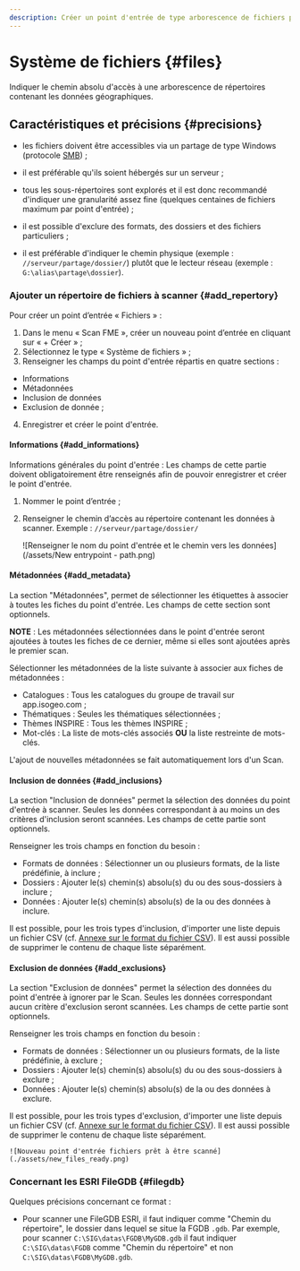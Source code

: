 ```yaml
---
description: Créer un point d'entrée de type arborescence de fichiers pour le Scan FME Isogeo
---
```


# Système de fichiers <i class="fa fa-folder-open"></i> {#files}

Indiquer le chemin absolu d'accès à une arborescence de répertoires contenant les données géographiques.

## Caractéristiques et précisions {#precisions}

* les fichiers doivent être accessibles via un partage de type Windows (protocole [SMB](https://fr.wikipedia.org/wiki/Server_Message_Block)) ;

* il est préférable qu'ils soient hébergés sur un serveur ;

* tous les sous-répertoires sont explorés et il est donc recommandé d'indiquer une granularité assez fine (quelques centaines de fichiers maximum par point d'entrée) ;

* il est possible d'exclure des formats, des dossiers et des fichiers particuliers ;

* il est préférable d'indiquer le chemin physique (exemple : `//serveur/partage/dossier/`) plutôt que le lecteur réseau (exemple : `G:\alias\partage\dossier`).

### Ajouter un répertoire de fichiers à scanner {#add_repertory}

Pour créer un point d’entrée « Fichiers » :

1. Dans le menu « Scan FME », créer un nouveau point d’entrée en cliquant sur « + Créer » ;
2. Sélectionnez le type « Système de fichiers » ;
3. Renseigner les champs du point d'entrée répartis en quatre sections : 
  * Informations 
  * Métadonnées 
  * Inclusion de données 
  * Exclusion de donnée ;
4. Enregistrer et créer le point d'entrée.

#### Informations {#add_informations}

Informations générales du point d'entrée : Les champs de cette partie doivent obligatoirement être renseignés afin de pouvoir enregistrer et créer le point d'entrée.

1. Nommer le point d’entrée ;
2. Renseigner le chemin d’accès au répertoire contenant les données à scanner. Exemple : `//serveur/partage/dossier/`

    ![Renseigner le nom du point d'entrée et le chemin vers les données](/assets/New entrypoint - path.png)

#### Métadonnées {#add_metadata}

La section "Métadonnées", permet de sélectionner les étiquettes à associer à toutes les fiches du point d'entrée. Les champs de cette section sont optionnels.

**NOTE** : Les métadonnées sélectionnées dans le point d'entrée seront ajoutées à toutes les fiches de ce dernier, même si elles sont ajoutées après le premier scan.

Sélectionner les métadonnées de la liste suivante à associer aux fiches de métadonnées :

* Catalogues : Tous les catalogues du groupe de travail sur app.isogeo.com ;
* Thématiques : Seules les thématiques sélectionnées ;
* Thèmes INSPIRE : Tous les thèmes INSPIRE ;
* Mot-clés : La liste de mots-clés associés **OU** la liste restreinte de mots-clés.

L'ajout de nouvelles métadonnées se fait automatiquement lors d'un Scan.

#### Inclusion de données {#add_inclusions}

La section "Inclusion de données" permet la sélection des données du point d'entrée à scanner. Seules les données correspondant à au moins un des critères d'inclusion seront scannées. Les champs de cette partie sont optionnels.

Renseigner les trois champs en fonction du besoin :

* Formats de données : Sélectionner un ou plusieurs formats, de la liste prédéfinie, à inclure ;
* Dossiers : Ajouter le(s) chemin(s) absolu(s) du ou des sous-dossiers à inclure ;
* Données : Ajouter le(s) chemin(s) absolu(s) de la ou des données à inclure.

Il est possible, pour les trois types d'inclusion, d'importer une liste depuis un fichier CSV (cf. [Annexe sur le format du fichier CSV](appendices/csv.md)). Il est aussi possible de supprimer le contenu de chaque liste séparément.

#### Exclusion de données {#add_exclusions}

La section "Exclusion de données" permet la sélection des données du point d'entrée à ignorer par le Scan. Seules les données correspondant aucun critère d'exclusion seront scannées. Les champs de cette partie sont optionnels.

Renseigner les trois champs en fonction du besoin :

* Formats de données : Sélectionner un ou plusieurs formats, de la liste prédéfinie, à exclure ;
* Dossiers : Ajouter le(s) chemin(s) absolu(s) du ou des sous-dossiers à exclure ;
* Données : Ajouter le(s) chemin(s) absolu(s) de la ou des données à exclure.

Il est possible, pour les trois types d'exclusion, d'importer une liste depuis un fichier CSV (cf. [Annexe sur le format du fichier CSV](appendices/csv.md)). Il est aussi possible de supprimer le contenu de chaque liste séparément.

    ![Nouveau point d'entrée fichiers prêt à être scanné](./assets/new_files_ready.png)

### Concernant les ESRI FileGDB {#filegdb}

Quelques précisions concernant ce format :

* Pour scanner une FileGDB ESRI, il faut indiquer comme "Chemin du répertoire", le dossier dans lequel se situe la FGDB `.gdb`. Par exemple, pour scanner `C:\SIG\datas\FGDB\MyGDB.gdb` il faut indiquer `C:\SIG\datas\FGDB` comme "Chemin du répertoire" et non `C:\SIG\datas\FGDB\MyGDB.gdb`.